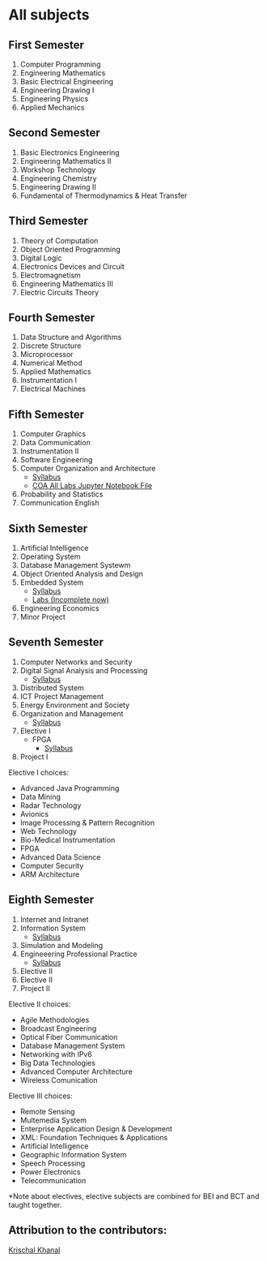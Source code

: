 # All subjects

## First Semester
1. Computer Programming
2. Engineering Mathematics
3. Basic Electrical Engineering
4. Engineering Drawing I
5. Engineering Physics
6. Applied Mechanics

## Second Semester
1. Basic Electronics Engineering
2. Engineering Mathematics II
3. Workshop Technology
4. Engineering Chemistry
5. Engineering Drawing II
6. Fundamental of Thermodynamics & Heat Transfer

## Third Semester
1. Theory of Computation
2. Object Oriented Programming
3. Digital Logic
4. Electronics Devices and Circuit
5. Electromagnetism
6. Engineering Mathematics III
7. Electric Circuits Theory

## Fourth Semester
1. Data Structure and Algorithms
2. Discrete Structure
3. Microprocessor
4. Numerical Method
5. Applied Mathematics
6. Instrumentation I
7. Electrical Machines

## Fifth Semester
1. Computer Graphics
2. Data Communication
3. Instrumentation II
4. Software Engineering
5. Computer Organization and Architecture
    * [Syllabus](../Subjects/COA/syllabus.md)
    * [COA All Labs Jupyter Notebook File](../Subjects/COA/COA_all_labs.ipynb)
6. Probability and Statistics
7. Communication English

## Sixth Semester
1. Artificial Intelligence
2. Operating System
3. Database Management Systewm
4. Object Oriented Analysis and Design
5. Embedded System
    * [Syllabus](../Subjects/Embedded-System/syllabus.md)
    * [Labs (Incomplete now)](../Subjects/Embedded-System/labs.md)
6. Engineering Economics
7. Minor Project

## Seventh Semester
1. Computer Networks and Security
2. Digital Signal Analysis and Processing
    * [Syllabus](../Subjects/Digital-Signal-Analysis-and-Processing/syllabus.md)
3. Distributed System
4. ICT Project Management
5. Energy Environment and Society
6. Organization and Management
    * [Syllabus](../Subjects/Organization-and-Management/syllabus.md)
7. Elective I
    - FPGA
        * [Syllabus](../Subjects/Advanced-FPGA-and-Embedded-Design/syllabus.md)
8. Project I

Elective I choices:
- Advanced Java Programming
- Data Mining
- Radar Technology
- Avionics
- Image Processing & Pattern Recognition
- Web Technology
- Bio-Medical Instrumentation
- FPGA
- Advanced Data Science
- Computer Security
- ARM Architecture

## Eighth Semester
1. Internet and Intranet
2. Information System
    * [Syllabus](../Subjects/Information-System/syllabus.md)
3. Simulation and Modeling
4. Engineeering Professional Practice
    * [Syllabus](../Subjects/Engineering-Professional-Practice/syllabus.md)
5. Elective II
6. Elective II
7. Project II

Elective II choices:
- Agile Methodologies
- Broadcast Engineering
- Optical Fiber Communication
- Database Management System
- Networking with IPv6
- Big Data Technologies
- Advanced Computer Architecture
- Wireless Comunication

Elective III choices:
- Remote Sensing
- Multemedia System
- Enterprise Application Design & Development
- XML: Foundation Techniques & Applications
- Artificial Intelligence
- Geographic Information System
- Speech Processing
- Power Electronics
- Telecommunication

*Note about electives, elective subjects are combined for BEI and BCT and taught together.

## Attribution to the contributors:

[Krischal Khanal](https://github.com/krischal111)